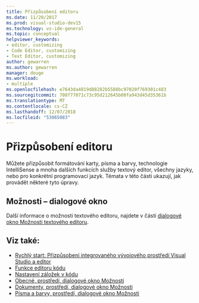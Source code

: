 ```yaml
---
title: Přizpůsobení editoru
ms.date: 11/20/2017
ms.prod: visual-studio-dev15
ms.technology: vs-ide-general
ms.topic: conceptual
helpviewer_keywords:
- editor, customizing
- Code Editor, customizing
- Text Editor, customizing
author: gewarren
ms.author: gewarren
manager: douge
ms.workload:
- multiple
ms.openlocfilehash: e7643da4819d88282b5588bc97020f769301c483
ms.sourcegitcommit: 708f77071c73c95d212645b00fa943d45d35361b
ms.translationtype: MT
ms.contentlocale: cs-CZ
ms.lasthandoff: 12/07/2018
ms.locfileid: "53065083"
---
```

# <a name="customize-the-editor"></a>Přizpůsobení editoru

Můžete přizpůsobit formátování karty, písma a barvy, technologie IntelliSense a mnoha dalších funkcích služby textový editor, všechny jazyky, nebo pro konkrétní programovací jazyk. Témata v této části ukazují, jak provádět některé tyto úpravy.

## <a name="options-dialog-box"></a>Možnosti – dialogové okno

Další informace o možnosti textového editoru, najdete v části [dialogové okno Možnosti textového editoru](../ide/reference/text-editor-options-dialog-box.md).

## <a name="see-also"></a>Viz také:

- [Rychlý start: Přizpůsobení integrovaného vývojového prostředí Visual Studio a editor](../ide/quickstart-personalize-the-ide.md)
- [Funkce editoru kódu](../ide/writing-code-in-the-code-and-text-editor.md)
- [Nastavení záložek v kódu](../ide/setting-bookmarks-in-code.md)
- [Obecné, prostředí, dialogové okno Možnosti](../ide/reference/general-environment-options-dialog-box.md)
- [Dokumenty, prostředí, dialogové okno Možnosti](../ide/reference/documents-environment-options-dialog-box.md)
- [Písma a barvy, prostředí, dialogové okno Možnosti](../ide/reference/fonts-and-colors-environment-options-dialog-box.md)